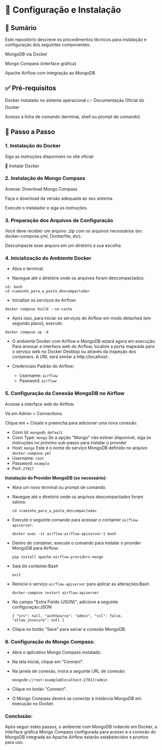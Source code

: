 # 📘 Configuração e Instalação 

## 📌 Sumário



Este repositório descreve os procedimentos técnicos para instalação e configuração dos seguintes componentes:

MongoDB via Docker

Mongo Compass (interface gráfica)

Apache Airflow com integração ao MongoDB

## ✅ Pré-requisitos
Docker instalado no sistema operacional
👉 Documentação Oficial do Docker

Acesso à linha de comando (terminal, shell ou prompt de comando)

## 🚀 Passo a Passo
### 1. Instalação do Docker
Siga as instruções disponíveis no site oficial:

🔗 Instalar Docker

### 2. Instalação do Mongo Compass
Acesse: Download Mongo Compass

Faça o download da versão adequada ao seu sistema.

Execute o instalador e siga as instruções.

### 3. Preparação dos Arquivos de Configuração
Você deve receber um arquivo .zip com os arquivos necessários (ex: docker-compose.yml, Dockerfile, etc).

Descompacte esse arquivo em um diretório à sua escolha.

### 4. Inicialização do Ambiente Docker
* Abra o terminal.

* Navegue até o diretório onde os arquivos foram descompactados:
```
cd: bash
cd <caminho_para_a_pasta_descompactada>
```

* Inicialize os serviços do Airflow:
```
docker compose build --no-cache
```

* Após isso, para iniciar os serviços do Airflow em modo detached (em segundo plano), execute:
``` 
docker compose up -d
```

* O ambiente Docker com Airflow e MongoDB estará agora em execução. Para acessar a interface web do Airflow, localize a porta mapeada para o serviço web no Docker Desktop ou através da inspeção dos containers. A URL será similar a http://localhost:<porta>.

* Credenciais Padrão do Airflow:
  - Username: ```airflow```
  - Password: ```airflow```
  
### 5. Configuração da Conexão MongoDB no Airflow
Acesse a interface web do Airflow.

Vá em Admin > Connections.

Clique em + Create e preencha para adicionar uma nova conexão:

- Conn Id: 	```mongodb_default```
- Conn Type: ```mongo``` Se a opção "Mongo" não estiver disponível, siga as instruções no próximo sub-passo para instalar o provider
- Host: ```mongo``` Este é o nome do serviço MongoDB definido no arquivo ```docker-compose.yml```
- Username:	```root```
- Password:	```example```
- Port: ```27017``` 



**Instalação do Provider MongoDB (se necessário):**
  - Abra um novo terminal ou prompt de comando.
    
  - Navegue até o diretório onde os arquivos descompactados foram salvos:
        
     ```cd <caminho_para_a_pasta_descompactada>```
        
  - Execute o seguinte comando para acessar o container `airflow-apiserver`:
        
     ```docker exec -it airflow-airflow-apiserver-1 bash```
        
  - Dentro do container, execute o comando para instalar o provider MongoDB para Airflow:
        
     ```pip install apache-airflow-providers-mongo```
        
  - Saia do container:Bash
        
     ```exit```
        
  - Reinicie o serviço `airflow-apiserver` para aplicar as alterações:Bash
        
     ```docker-compose restart airflow-apiserver```
        
  - No campo "Extra Fields (JSON)", adicione a seguinte configuração:JSON
    
     ```{ "srv": null, "authSource": "admin", "ssl": false, "allow_insecure": null }```
    
  - Clique no botão "Save" para salvar a conexão MongoDB.

### 6. Configuração do Mongo Compass:

- Abra o aplicativo Mongo Compass instalado.
- Na tela inicial, clique em "Connect".
- Na janela de conexão, insira a seguinte URL de conexão:
    
    `mongodb://root:example@localhost:27017/admin`
    
- Clique no botão "Connect".
- O Mongo Compass deverá se conectar à instância MongoDB em execução no Docker.

### Conclusão:

Após seguir estes passos, o ambiente com MongoDB rodando em Docker, a interface gráfica Mongo Compass configurada para acesso e a conexão do MongoDB integrada ao Apache Airflow estarão estabelecidos e prontos para uso.






